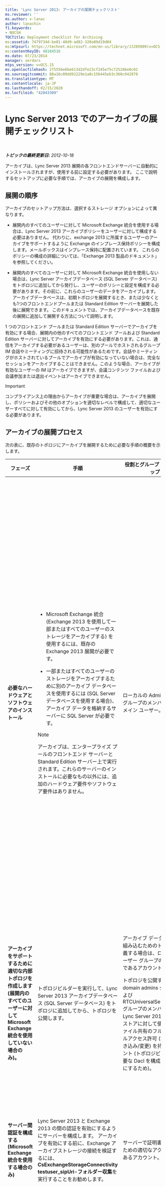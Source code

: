 ```yaml
---
title: 'Lync Server 2013: アーカイブの展開チェックリスト'
ms.reviewer: ''
ms.author: v-lanac
author: lanachin
f1.keywords:
- NOCSH
TOCTitle: Deployment checklist for Archiving
ms:assetid: 7479734d-be01-40d9-ad82-320a09d19d04
ms:mtpsurl: https://technet.microsoft.com/en-us/library/JJ205009(v=OCS.15)
ms:contentKeyID: 48184516
ms.date: 07/23/2014
manager: serdars
mtps_version: v=OCS.15
ms.openlocfilehash: 275556e6be613d2dfe23cf245e75c725286e0c02
ms.sourcegitcommit: 88a16c09dd91229e1a8c156445eb3c360c942978
ms.translationtype: MT
ms.contentlocale: ja-JP
ms.lasthandoff: 02/15/2020
ms.locfileid: "42043309"
---
```

<div data-xmlns="http://www.w3.org/1999/xhtml">

<div class="topic" data-xmlns="http://www.w3.org/1999/xhtml" data-msxsl="urn:schemas-microsoft-com:xslt" data-cs="http://msdn.microsoft.com/">

<div data-asp="http://msdn2.microsoft.com/asp">

# <a name="deployment-checklist-for-archiving-in-lync-server-2013"></a>Lync Server 2013 でのアーカイブの展開チェックリスト

</div>

<div id="mainSection">

<div id="mainBody">

<span> </span>

_**トピックの最終更新日:** 2012-10-18_

アーカイブは、Lync Server 2013 展開の各フロントエンドサーバーに自動的にインストールされますが、使用する前に設定する必要があります。 ここで説明するセットアップに必要な手順では、アーカイブの展開を構成します。

<div>

## <a name="deployment-sequence"></a>展開の順序

アーカイブのセットアップ方法は、選択するストレージ オプションによって異なります。

  - 展開内のすべてのユーザーに対して Microsoft Exchange 統合を使用する場合は、Lync Server 2013 アーカイブポリシーをユーザーに対して構成する必要はありません。 代わりに、exchange 2013 に所属するユーザーのアーカイブをサポートするように Exchange のインプレース保持ポリシーを構成します。メールボックスはインプレース保持に配置されています。 これらのポリシーの構成の詳細については、「Exchange 2013 製品のドキュメント」を参照してください。

  - 展開内のすべてのユーザーに対して Microsoft Exchange 統合を使用しない場合は、Lync Server アーカイブデータベース (SQL Server データベース) をトポロジに追加してから発行し、ユーザーのポリシーと設定を構成する必要があります。その前に、これらのユーザーのデータをアーカイブします。 アーカイブデータベースは、初期トポロジを展開するとき、または少なくとも1つのフロントエンドプールまたは Standard Edition サーバーを展開した後に展開できます。 このドキュメントでは、アーカイブデータベースを既存の展開に追加して展開する方法について説明します。

1 つのフロントエンド プールまたは Standard Edition サーバーでアーカイブを有効にする場合、展開内の他のすべてのフロントエンド プールおよび Standard Edition サーバーに対してアーカイブを有効にする必要があります。これは、通信をアーカイブする必要があるユーザーは、別のプールでホストされるグループ IM 会話やミーティングに招待される可能性があるためです。会話やミーティングがホストされているプールでアーカイブが有効になっていない場合は、完全なセッションをアーカイブすることはできません。このような場合、アーカイブが有効なユーザーの IM はアーカイブできますが、会議コンテンツ ファイルおよび会議参加または退出イベントはアーカイブできません。

<div>


> [!IMPORTANT]  
> コンプライアンス上の理由からアーカイブが重要な場合は、アーカイブを展開し、ポリシーおよびその他のオプションを適切なレベルで構成して、適切なユーザーすべてに対して有効にしてから、Lync Server 2013 のユーザーを有効にする必要があります。



</div>

</div>

<div>

## <a name="archiving-deployment-process"></a>アーカイブの展開プロセス

次の表に、既存のトポロジにアーカイブを展開するために必要な手順の概要を示します。


<table>
<colgroup>
<col style="width: 25%" />
<col style="width: 25%" />
<col style="width: 25%" />
<col style="width: 25%" />
</colgroup>
<thead>
<tr class="header">
<th>フェーズ</th>
<th>手順</th>
<th>役割とグループ メンバーシップ</th>
<th>ドキュメント</th>
</tr>
</thead>
<tbody>
<tr class="odd">
<td><p><strong>必要なハードウェアとソフトウェアのインストール</strong></p></td>
<td><ul>
<li><p>Microsoft Exchange 統合 (Exchange 2013 を使用して一部またはすべてのユーザーのストレージをアーカイブする) を使用するには、既存の Exchange 2013 展開が必要です。</p></li>
<li><p>一部またはすべてのユーザーのストレージをアーカイブするために別のアーカイブ データベースを使用するには (SQL Server データベースを使用する場合)、アーカイブ データを格納するサーバーに SQL Server が必要です。</p></li>
</ul>
<div>

> [!NOTE]  
> アーカイブは、エンタープライズ プールのフロントエンド サーバーと Standard Edition サーバー上で実行されます。これらのサーバーのインストールに必要なもの以外には、追加のハードウェア要件やソフトウェア要件はありません。


</div></td>
<td><p>ローカルの Administrators グループのメンバーであるドメイン ユーザー。</p></td>
<td><p>「サポート」のドキュメントの「 <a href="lync-server-2013-supported-hardware.md">Lync Server 2013 でサポートされているハードウェア</a>」。</p>
<p>「サポート」のドキュメントの「 <a href="lync-server-2013-server-software-and-infrastructure-support.md">Lync server 2013 でのサーバーソフトウェアとインフラストラクチャのサポート」</a> 。</p>
<p>「計画」のドキュメントの「 <a href="lync-server-2013-technical-requirements-for-archiving.md">Lync Server 2013 でのアーカイブの技術要件</a>」。</p>
<p>「展開」のドキュメントの「 <a href="lync-server-2013-setting-up-systems-and-infrastructure-for-archiving.md">Lync Server 2013 でのアーカイブのためのシステムとインフラストラクチャの</a>セットアップ」を参照してください。</p>
<p>「サポート」のドキュメントの「 <a href="lync-server-2013-exchange-and-sharepoint-integration-support.md">Lync server 2013 での Exchange Server および SharePoint の統合のサポート</a>」。</p></td>
</tr>
<tr class="even">
<td><p><strong>アーカイブをサポートするために適切な内部トポロジを作成します (展開内のすべてのユーザーに対して Microsoft Exchange 統合を使用していない場合のみ)。</strong></p></td>
<td><p>トポロジビルダーを実行して、Lync Server 2013 アーカイブデータベース (SQL Server データベース) をトポロジに追加してから、トポロジを公開します。</p></td>
<td><p>アーカイブ データベースを組み込むためのトポロジを定義する場合は、ローカル ユーザー グループのメンバーであるアカウント。</p>
<p>トポロジを公開するには、domain admins グループおよび RTCUniversalServerAdmins グループのメンバーであり、Lync Server 2013 ファイルストアに対して使用されるファイル共有のフルコントロールアクセス許可 (読み取り/書き込み/変更) を持つアカウント (トポロジビルダーが必要な Dacl を構成できるようにするため)。</p></td>
<td><p>「展開」のドキュメントの「<a href="lync-server-2013-adding-archiving-databases-to-an-existing-lync-server-2013-deployment.md">既存の Lync Server 2013 展開へのアーカイブデータベースの追加」を</a>参照してください。</p></td>
</tr>
<tr class="odd">
<td><p><strong>サーバー間認証を構成する (Microsoft Exchange 統合を使用する場合のみ)</strong></p></td>
<td><p>Lync Server 2013 と Exchange 2013 の間の認証を有効にするようにサーバーを構成します。 アーカイブを有効にする前に、Exchange アーカイブストレージの接続を検証するには、 <strong>CsExchangeStorageConnectivity testuser_sipUri-フォルダー収集</strong>を実行することをお勧めします。</p></td>
<td><p>サーバーで証明書を管理するための適切なアクセス許可のあるアカウント。</p></td>
<td><p>「展開」のドキュメントまたは「操作」のドキュメントの<a href="lync-server-2013-managing-server-to-server-authentication-oauth-and-partner-applications.md">「Lync server 2013 でのサーバー間認証 (OAuth) およびパートナーアプリケーションの管理」</a>を参照してください。</p></td>
</tr>
<tr class="even">
<td><p><strong>アーカイブ ポリシーと設定の構成</strong></p></td>
<td><p>アーカイブを構成する (Microsoft Exchange 統合を使用するかどうか、グローバルポリシーとサイトポリシーおよびユーザーポリシーを (すべてのデータ記憶域に対して Microsoft Exchange 統合を使用しない場合)、および特定のアーカイブオプション (重要なモードやデータなど) を含む)。エクスポートと削除。</p>
<p>Microsoft Exchange 統合を使用する場合は、必要に応じて Exchange のインプレース保持ポリシーを構成します。</p></td>
<td><p>RTCUniversalServerAdmins グループ (Windows PowerShell のみ)。あるいは、CSArchivingAdministrator の役割または CSAdministrator の役割にユーザーを割り当てます。</p></td>
<td><p>「展開」のドキュメントの「 <a href="lync-server-2013-configuring-support-for-archiving.md">Lync Server 2013 でのアーカイブのサポートの構成</a>」を参照してください。</p>
<p>Exchange 製品ドキュメント (Microsoft Exchange 統合を使用している場合)。</p></td>
</tr>
</tbody>
</table>


</div>

<div>

## <a name="deploying-lync-server-and-microsoft-exchange-in-different-forests"></a>異なるフォレストへの Lync Server と Microsoft Exchange の展開

Microsoft Exchange Server が Lync Server と同じフォレストに展開されていない場合は、次の Exchange Active Directory 属性が Lync Server が展開されているフォレストに同期されていることを確認する必要があります。

1.  msExchUserHoldPolicies

2.  proxyAddresses

これは複数値の属性です。この属性を同期するときは、値を置き換えるのではなく値をマージして、既存の値が失われないようにする必要があります。

</div>

</div>

<span> </span>

</div>

</div>

</div>

